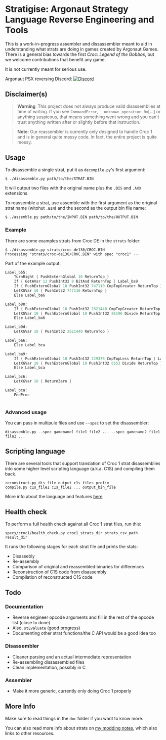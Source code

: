 # Stratigise: Argonaut Strategy Language Reverse Engineering and Tools

This is a work-in-progress assembler and dissassembler meant to aid in understanding what strats are doing in games created by Argonaut Games. There is a general bias towards the first *Croc: Legend of the Gobbos*, but we welcome contributions that benefit any game.

It is not currently meant for serious use.

Argonaut PSX reversing Discord: [![Discord](https://img.shields.io/discord/1013732315186335764?label=Join%20our%20Discord%20%21&logo=discord)](https://discord.gg/feMkSQeFms)

## Disclaimer(s)

> **Warning**: This project does not always produce vaild disassemblies at time of writing. If you see `CommandError`, `__unknown_operation_0x`[...] or anything suspicous, that means something went wrong and you can't trust anything written after or slightly before that instruction.

> **Note**: Our reassembler is currently only designed to handle Croc 1 and is in general quite messy code. In fact, the entire project is quite messy.

## Usage

To disassemble a single strat, put it as `decompile.py`'s first argument:

```zsh
$ ./disassemble.py path/to/the/STRAT.BIN
```

It will output two files with the original name plus the `.DIS` and `.AXX` extensions.

To reassemble a strat, use assemble with the first argument as the original strat name (witohut `.BIN`) and the second as the output bin file name:

```zsh
$ ./assemble.py path/to/the/INPUT.BIN path/to/the/OUTPUT.BIN
```

### Example

There are some examples strats from Croc DE in the `strats` folder:

```
$ ./disassemble.py strats/croc-de130/CROC.BIN
Processing "strats/croc-de130/CROC.BIN" with spec "croc1" ⋅⋅⋅
```

Part of the example output:

```c
Label_b55:
	TurnRight { PushExternGlobal 10 ReturnTop }
	If { GetAVar 12 PushInt32 8 BitAnd ReturnTop } Label_ba9
	If { PushExternGlobal 10 PushInt32 747110 CmpTopGreater ReturnTop } Label_b80
	LetXGVar 10 { PushInt32 747110 ReturnTop }
	Else Label_ba6

Label_b80:
	If { PushExternGlobal 10 PushInt32 2621440 CmpTopGreater ReturnTop } Label_b9d
	LetXGVar 10 { PushExternGlobal 10 PushInt32 85196 Divide ReturnTop }
	Else Label_ba6

Label_b9d:
	LetXGVar 10 { PushInt32 2621440 ReturnTop }

Label_ba6:
	Else Label_bca

Label_ba9:
	If { PushExternGlobal 10 PushInt32 229376 CmpTopLess ReturnTop } Label_bc6
	LetXGVar 10 { PushExternGlobal 10 PushInt32 6553 Divide ReturnTop }
	Else Label_bca

Label_bc6:
	LetXGVar 10 { ReturnZero }

Label_bca:
	EndProc
	
```

### Advanced usage

You can pass in multipule files and use `--spec` to set the disassembler:

```
disassemble.py --spec gamename1 file1 file2 ... --spec gamename2 file1 file2 ...
```

## Scripting language

There are several tools that support translation of Croc 1 strat disassemblies into some
higher level scripting language (a.k.a. C1S) and compiling them back.

```
reconstruct.py dis_file output_c1s_files_prefix
compile.py c1s_file1 c1s_file2 ... output_bin_file
```

More info about the language and features [here](/doc/Stratigise/C1Script.md)

## Health check

To perform a full health check against all Croc 1 strat files, run this:

```
specs/croc1/health_check.py croc1_strats_dir strats_csv_path result_dir
```

It runs the following stages for each strat file and prints the stats:
 * Disassebly
 * Re-assembly
 * Comparison of original and reassembled binaries for differences
 * Reconstruction of C1S code from disassembly
 * Compilation of reconstructed C1S code

## Todo

### Documentation

 * Reverse engineer opcode arguments and fill in the rest of the opcode list (close to done)
 * Also, `stEvaluate` (good progress)
 * Documenting other strat functions/the C API would be a good idea too

### Disassembler

 * Cleaner parsing and an actual intermediate representation
 * Re-assembling dissassembled files
 * Clean implementation, possibly in C

### Assembler

 * Make it more generic, currently only doing Croc 1 properly

## More Info

Make sure to read things in the `doc` folder if you want to know more.

You can also read more info about strats on [my modding notes](https://gist.github.com/knot126/bb80efbc838972e8e477ed7eaabdb221#stratigies-script-information), which also links to other resources.
